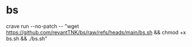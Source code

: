 # bs
crave run --no-patch -- "wget https://github.com/revantTNK/bs/raw/refs/heads/main/bs.sh && chmod +x bs.sh && ./bs.sh"
